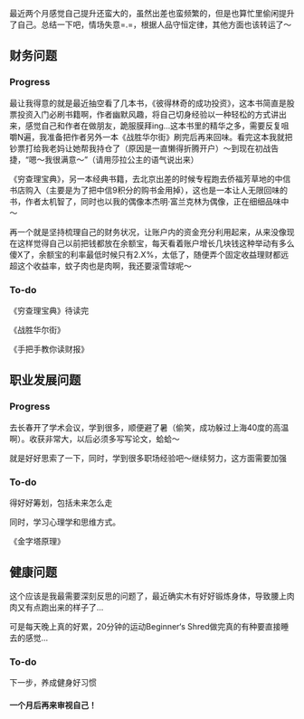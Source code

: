 

最近两个月感觉自己提升还蛮大的，虽然出差也蛮频繁的，但是也算忙里偷闲提升了自己。总结一下吧，情场失意=.=，根据人品守恒定律，其他方面也该转运了～

财务问题
----------------------------------------------------------

### Progress

最让我得意的就是最近抽空看了几本书，《彼得林奇的成功投资》，这本书简直是股票投资入门必刷书籍啊，作者幽默风趣，将自己切身经验以一种轻松的方式讲出来，感觉自己和作者在做朋友，跪服膜拜ing...这本书里的精华之多，需要反复咀嚼N遍，我准备把作者另外一本《战胜华尔街》刷完后再来回味。看完这本我就把钞票打给我老妈让她帮我持仓了（原因是一直懒得折腾开户）～到现在初战告捷，“嗯～我很满意～”（请用莎拉公主的语气说出来）

《穷查理宝典》，另一本经典书籍，去北京出差的时候专程跑去侨福芳草地的中信书店购入（主要是为了把中信9积分的购书金用掉），这也是一本让人无限回味的书，作者太机智了，同时也以我的偶像本杰明·富兰克林为偶像，正在细细品味中～

再一个就是坚持梳理自己的财务状况，让账户内的资金充分利用起来，从来没像现在这样觉得自己以前把钱都放在余额宝，每天看着账户增长几块钱这种举动有多么傻X了，余额宝的利率最低时候只有2.X%，太低了，随便弄个固定收益理财都远超这个收益率，蚊子肉也是肉啊，我还要滚雪球呢～

### To-do

《穷查理宝典》待读完

《战胜华尔街》

《手把手教你读财报》



## 职业发展问题

### Progress

去长春开了学术会议，学到很多，顺便避了暑（偷笑，成功躲过上海40度的高温啊）。收获非常大，以后必须多写写论文，蛤蛤～

就是好好思索了一下，同时，学到很多职场经验吧～继续努力，这方面需要加强

### To-do

得好好筹划，包括未来怎么走

同时，学习心理学和思维方式。

《金字塔原理》

## 健康问题

这个应该是我最需要深刻反思的问题了，最近确实木有好好锻炼身体，导致腰上肉肉又有点跑出来的样子了...

可是每天晚上真的好累，20分钟的运动Beginner‘s Shred做完真的有种要直接睡去的感觉...

### To-do
下一步，养成健身好习惯


#### 一个月后再来审视自己！








